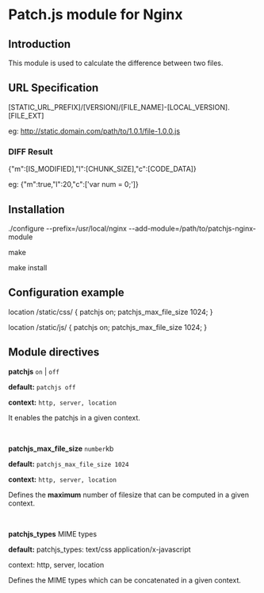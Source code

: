 # Patch.js module for Nginx

## Introduction

This module is used to calculate the difference between two files.

## URL Specification

[STATIC_URL_PREFIX]/[VERSION]/[FILE_NAME]-[LOCAL_VERSION].[FILE_EXT]

eg: http://static.domain.com/path/to/1.0.1/file-1.0.0.js

### DIFF Result

{"m":[IS_MODIFIED],"l":[CHUNK_SIZE],"c":[CODE_DATA]}

eg: {"m":true,"l":20,"c":['var num = 0;']}


## Installation

./configure --prefix=/usr/local/nginx --add-module=/path/to/patchjs-nginx-module

make

make install


## Configuration example

location /static/css/ {
    patchjs on;
    patchjs_max_file_size 1024;
}
    
location /static/js/ {
    patchjs on;
    patchjs_max_file_size 1024;
}


## Module directives

**patchjs** `on` | `off`

**default:** `patchjs off`

**context:** `http, server, location`

It enables the patchjs in a given context.

<br/>

**patchjs\_max\_file\_size** `number`kb

**default:** `patchjs_max_file_size 1024`

**context:** `http, server, location`

Defines the **maximum** number of filesize that can be computed in a
given context. 

<br/>

**patchjs_types** MIME types

**default:** patchjs_types: text/css application/x-javascript

context: http, server, location

Defines the MIME types which can be concatenated in a given context.
